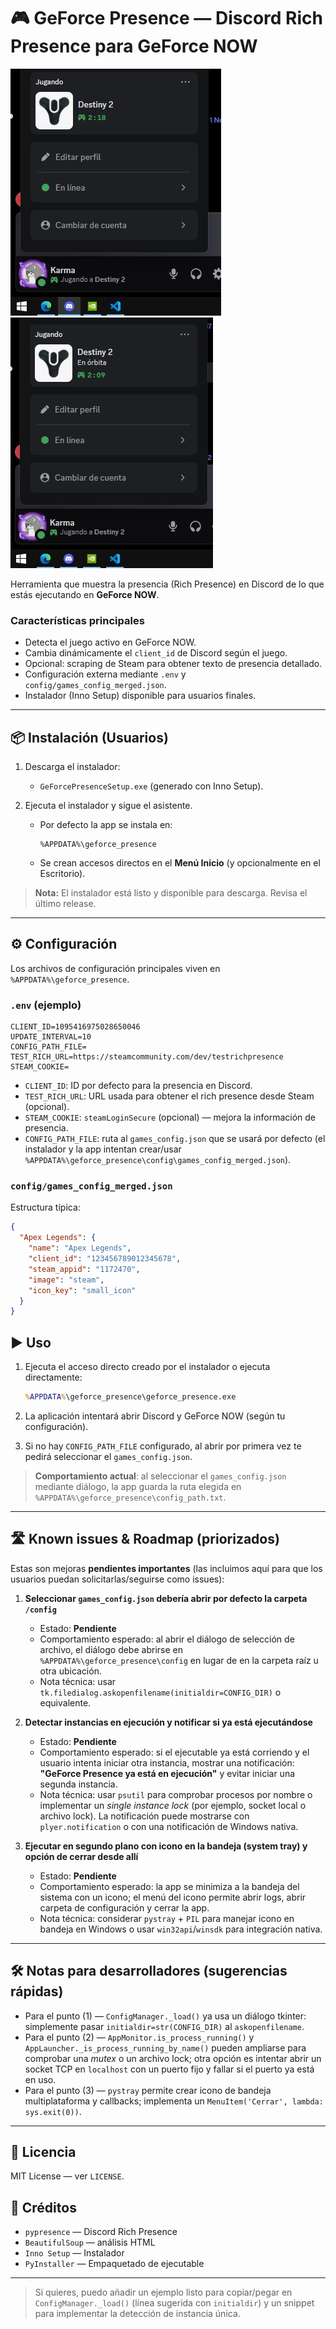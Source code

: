 # 🎮 GeForce Presence — Discord Rich Presence para GeForce NOW

![Discord Status Example](assets/discord_status.jpg)
![Discord Status Example](assets/discord_status2.jpg)

Herramienta que muestra la presencia (Rich Presence) en Discord de lo que estás ejecutando en **GeForce NOW**.

### Características principales

* Detecta el juego activo en GeForce NOW.
* Cambia dinámicamente el `client_id` de Discord según el juego.
* Opcional: scraping de Steam para obtener texto de presencia detallado.
* Configuración externa mediante `.env` y `config/games_config_merged.json`.
* Instalador (Inno Setup) disponible para usuarios finales.

---

## 📦 Instalación (Usuarios)

1. Descarga el instalador:

   * `GeForcePresenceSetup.exe` (generado con Inno Setup).

2. Ejecuta el instalador y sigue el asistente.

   * Por defecto la app se instala en:

     ```text
     %APPDATA%\geforce_presence
     ```
   * Se crean accesos directos en el **Menú Inicio** (y opcionalmente en el Escritorio).

> **Nota:** El instalador está listo y disponible para descarga. Revisa el último release.

---

## ⚙️ Configuración

Los archivos de configuración principales viven en `%APPDATA%\geforce_presence`.

### `.env` (ejemplo)

```env
CLIENT_ID=1095416975028650046
UPDATE_INTERVAL=10
CONFIG_PATH_FILE=
TEST_RICH_URL=https://steamcommunity.com/dev/testrichpresence
STEAM_COOKIE=
```

* `CLIENT_ID`: ID por defecto para la presencia en Discord.
* `TEST_RICH_URL`: URL usada para obtener el rich presence desde Steam (opcional).
* `STEAM_COOKIE`: `steamLoginSecure` (opcional) — mejora la información de presencia.
* `CONFIG_PATH_FILE`: ruta al `games_config.json` que se usará por defecto (el instalador y la app intentan crear/usar `%APPDATA%\geforce_presence\config\games_config_merged.json`).

### `config/games_config_merged.json`

Estructura típica:

```json
{
  "Apex Legends": {
    "name": "Apex Legends",
    "client_id": "123456789012345678",
    "steam_appid": "1172470",
    "image": "steam",
    "icon_key": "small_icon"
  }
}
```

## ▶️ Uso

1. Ejecuta el acceso directo creado por el instalador o ejecuta directamente:

   ```cmd
   %APPDATA%\geforce_presence\geforce_presence.exe
   ```
2. La aplicación intentará abrir Discord y GeForce NOW (según tu configuración).
3. Si no hay `CONFIG_PATH_FILE` configurado, al abrir por primera vez te pedirá seleccionar el `games_config.json`.

> **Comportamiento actual**: al seleccionar el `games_config.json` mediante diálogo, la app guarda la ruta elegida en `%APPDATA%\geforce_presence\config_path.txt`.
---

## 🛣️ Known issues & Roadmap (priorizados)

Estas son mejoras **pendientes importantes** (las incluimos aquí para que los usuarios puedan solicitarlas/seguirse como issues):

1. **Seleccionar `games_config.json` debería abrir por defecto la carpeta `/config`**

   * Estado: **Pendiente**
   * Comportamiento esperado: al abrir el diálogo de selección de archivo, el diálogo debe abrirse en `%APPDATA%\geforce_presence\config` en lugar de en la carpeta raíz u otra ubicación.
   * Nota técnica: usar `tk.filedialog.askopenfilename(initialdir=CONFIG_DIR)` o equivalente.

2. **Detectar instancias en ejecución y notificar si ya está ejecutándose**

   * Estado: **Pendiente**
   * Comportamiento esperado: si el ejecutable ya está corriendo y el usuario intenta iniciar otra instancia, mostrar una notificación: **"GeForce Presence ya está en ejecución"** y evitar iniciar una segunda instancia.
   * Nota técnica: usar `psutil` para comprobar procesos por nombre o implementar un *single instance lock* (por ejemplo, socket local o archivo lock). La notificación puede mostrarse con `plyer.notification` o con una notificación de Windows nativa.

3. **Ejecutar en segundo plano con icono en la bandeja (system tray) y opción de cerrar desde allí**

   * Estado: **Pendiente**
   * Comportamiento esperado: la app se minimiza a la bandeja del sistema con un icono; el menú del icono permite abrir logs, abrir carpeta de configuración y cerrar la app.
   * Nota técnica: considerar `pystray` + `PIL` para manejar icono en bandeja en Windows o usar `win32api`/`winsdk` para integración nativa.

---

## 🛠️ Notas para desarrolladores (sugerencias rápidas)

* Para el punto (1) — `ConfigManager._load()` ya usa un diálogo tkinter: simplemente pasar `initialdir=str(CONFIG_DIR)` al `askopenfilename`.
* Para el punto (2) — `AppMonitor.is_process_running()` y `AppLauncher._is_process_running_by_name()` pueden ampliarse para comprobar una *mutex* o un archivo lock; otra opción es intentar abrir un socket TCP en `localhost` con un puerto fijo y fallar si el puerto ya está en uso.
* Para el punto (3) — `pystray` permite crear icono de bandeja multiplataforma y callbacks; implementa un `MenuItem('Cerrar', lambda: sys.exit(0))`.

---

## 📜 Licencia

MIT License — ver `LICENSE`.

## 💬 Créditos

* `pypresence` — Discord Rich Presence
* `BeautifulSoup` — análisis HTML
* `Inno Setup` — Instalador
* `PyInstaller` — Empaquetado de ejecutable

---

> Si quieres, puedo añadir un ejemplo listo para copiar/pegar en `ConfigManager._load()` (línea sugerida con `initialdir`) y un snippet para implementar la detección de instancia única.
